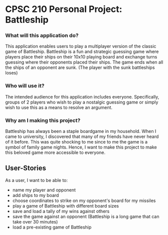 # CPSC 210 Personal Project: Battleship

### What will this application do?

This application enables users to play a multiplayer version of the classic game of Battleship. Battleship is a fun and
strategic guessing game where players place their ships on their 10x10 playing board and exchange turns guessing where their opponents placed their ships. The game ends when all the ships of an opponent are sunk. (The player with the sunk battleships loses)

### Who will use it?
The intended audience for this application includes everyone. Specifically, groups of 2 players who wish to play a
nostalgic guessing game or simply wish to use this as a means to resolve an argument.

### Why am I making this project?
Battleship has always been a staple boardgame in my household. When I came to university, I discovered that many of my
friends have never heard of it before. This was quite shocking to me since to me the game is a symbol of family game
nights. Hence, I want to make this project to make this beloved game more accessible to everyone.


## User-Stories


As a user, I want to be able to:
- name my player and opponent
- add ships to my board
- choose coordinates to strike on my opponent's board for my missiles
- play a game of Battleship with different board sizes
- save and load a tally of my wins against others
- save the game against an opponent (Battleship is a long game that can take over 30 minutes)
- load a pre-existing game of Battleship
